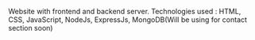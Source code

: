 Website with frontend and backend server.
Technologies used : HTML, CSS, JavaScript, NodeJs, ExpressJs, MongoDB(Will be using for contact section soon)